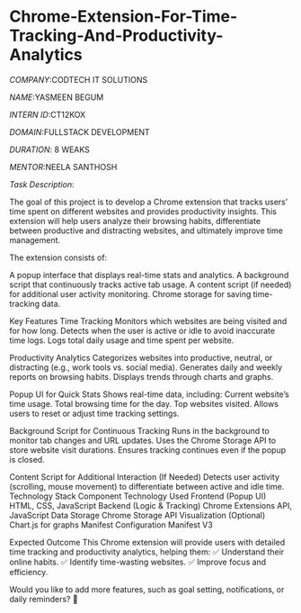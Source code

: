 # Chrome-Extension-For-Time-Tracking-And-Productivity-Analytics

*COMPANY*:CODTECH IT SOLUTIONS

*NAME*:YASMEEN BEGUM

*INTERN ID*:CT12KOX

*DOMAIN*:FULLSTACK DEVELOPMENT

*DURATION*: 8 WEAKS

*MENTOR*:NEELA SANTHOSH

*Task Description*:


The goal of this project is to develop a Chrome extension that tracks users’ time spent on different websites and provides productivity insights. This extension will help users analyze their browsing habits, differentiate between productive and distracting websites, and ultimately improve time management.

The extension consists of:

A popup interface that displays real-time stats and analytics.
A background script that continuously tracks active tab usage.
A content script (if needed) for additional user activity monitoring.
Chrome storage for saving time-tracking data.

Key Features
 Time Tracking
Monitors which websites are being visited and for how long.
Detects when the user is active or idle to avoid inaccurate time logs.
Logs total daily usage and time spent per website.

 Productivity Analytics
Categorizes websites into productive, neutral, or distracting (e.g., work tools vs. social media).
Generates daily and weekly reports on browsing habits.
Displays trends through charts and graphs.

 Popup UI for Quick Stats
Shows real-time data, including:
Current website’s time usage.
Total browsing time for the day.
Top websites visited.
Allows users to reset or adjust time tracking settings.

 Background Script for Continuous Tracking
Runs in the background to monitor tab changes and URL updates.
Uses the Chrome Storage API to store website visit durations.
Ensures tracking continues even if the popup is closed.

 Content Script for Additional Interaction (If Needed)
Detects user activity (scrolling, mouse movement) to differentiate between active and idle time.
Technology Stack
Component	Technology Used
Frontend (Popup UI)	HTML, CSS, JavaScript
Backend (Logic & Tracking)	Chrome Extensions API, JavaScript
Data Storage	Chrome Storage API
Visualization	(Optional) Chart.js for graphs
Manifest Configuration	Manifest V3

Expected Outcome
This Chrome extension will provide users with detailed time tracking and productivity analytics, helping them:
✅ Understand their online habits.
✅ Identify time-wasting websites.
✅ Improve focus and efficiency.

Would you like to add more features, such as goal setting, notifications, or daily reminders? 🚀












